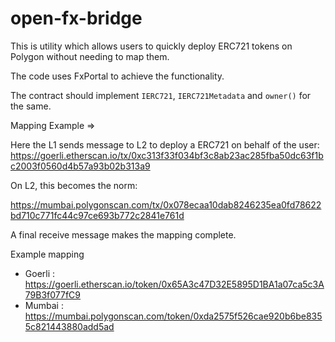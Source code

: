 # open-fx-bridge

This is utility which allows users to quickly deploy ERC721 tokens on Polygon without needing to map them.

The code uses FxPortal to achieve the functionality.

The contract should implement `IERC721`, `IERC721Metadata` and `owner()` for the same.

Mapping Example =>

Here the L1 sends message to L2 to deploy a ERC721 on behalf of the user: https://goerli.etherscan.io/tx/0xc313f33f034bf3c8ab23ac285fba50dc63f1bc2003f0560d4b57a93b02b313a9



On L2, this becomes the norm:

https://mumbai.polygonscan.com/tx/0x078ecaa10dab8246235ea0fd78622bd710c771fc44c97ce693b772c2841e761d


A final receive message makes the mapping complete.

Example mapping

- Goerli :  https://goerli.etherscan.io/token/0x65A3c47D32E5895D1BA1a07ca5c3A79B3f077fC9
- Mumbai : https://mumbai.polygonscan.com/token/0xda2575f526cae920b6be8355c821443880add5ad
